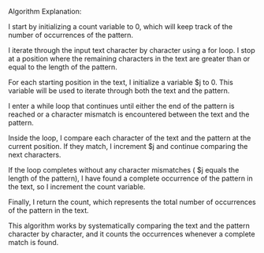 Algorithm Explanation:

I start by initializing a count variable to 0, which will keep track of the number of occurrences of the pattern.

I iterate through the input text character by character using a for loop. I stop at a position where the remaining characters in the text are greater than or equal to the length of the pattern.

For each starting position in the text, I initialize a variable $j to 0. This variable will be used to iterate through both the text and the pattern.

I enter a while loop that continues until either the end of the pattern is reached or a character mismatch is encountered between the text and the pattern.

Inside the loop, I compare each character of the text and the pattern at the current position. If they match, I increment $j and continue comparing the next characters.

If the loop completes without any character mismatches ( $j equals the length of the pattern), I have found a complete occurrence of the pattern in the text, so I increment the count variable.

Finally, I return the count, which represents the total number of occurrences of the pattern in the text.

This algorithm works by systematically comparing the text and the pattern character by character, and it counts the occurrences whenever a complete match is found.

